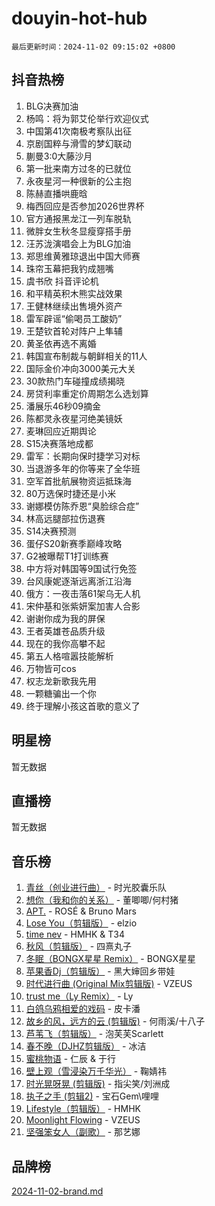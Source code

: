 # douyin-hot-hub

`最后更新时间：2024-11-02 09:15:02 +0800`

## 抖音热榜

1. BLG决赛加油
1. 杨鸣：将为郭艾伦举行欢迎仪式
1. 中国第41次南极考察队出征
1. 京剧国粹与滑雪的梦幻联动
1. 蒯曼3:0大藤沙月
1. 第一批来南方过冬的已就位
1. 永夜星河一种很新的公主抱
1. 陈赫直播哄鹿晗
1. 梅西回应是否参加2026世界杯
1. 官方通报黑龙江一列车脱轨
1. 微胖女生秋冬显瘦穿搭手册
1. 汪苏泷演唱会上为BLG加油
1. 郑思维黄雅琼退出中国大师赛
1. 珠帘玉幕把我钓成翘嘴
1. 虞书欣 抖音评论机
1. 和平精英积木熊实战效果
1. 王健林继续出售境外资产
1. 雷军辟谣“偷喝员工酸奶”
1. 王楚钦首轮对阵户上隼辅
1. 黄圣依再选不离婚
1. 韩国宣布制裁与朝鲜相关的11人
1. 国际金价冲向3000美元大关
1. 30款热门车碰撞成绩揭晓
1. 房贷利率重定价周期怎么选划算
1. 潘展乐46秒09摘金
1. 陈都灵永夜星河绝美镜妖
1. 麦琳回应近期舆论
1. S15决赛落地成都
1. 雷军：长期向保时捷学习对标
1. 当退游多年的你等来了全华班
1. 空军首批航展物资运抵珠海
1. 80万选保时捷还是小米
1. 谢娜模仿陈乔恩“臭脸综合症”
1. 林高远腿部拉伤退赛
1. S14决赛预测
1. 蛋仔S20新赛季巅峰攻略
1. G2被曝帮T1打训练赛
1. 中方将对韩国等9国试行免签
1. 台风康妮逐渐远离浙江沿海
1. 俄方：一夜击落61架乌无人机
1. 宋仲基和张紫妍案加害人合影
1. 谢谢你成为我的屏保
1. 王者英雄苍品质升级
1. 现在的我你高攀不起
1. 第五人格喧嚣技能解析
1. 万物皆可cos
1. 权志龙新歌我先用
1. 一颗糖骗出一个你
1. 终于理解小孩这首歌的意义了

## 明星榜

暂无数据

## 直播榜

暂无数据

## 音乐榜

1. [青丝（创业进行曲）](https://sf3-cdn-tos.douyinstatic.com/obj/tos-cn-ve-2774/ooYARJB5iBRNhCOkDsS3BAKW91CIMoQfwzwKLi) - 时光胶囊乐队
1. [想你（我和你的关系）](https://sf3-cdn-tos.douyinstatic.com/obj/tos-cn-ve-2774/o8QxhcOBDYYX0zqKCjFVQXZ3RBffnRBQEogitG) - 董唧唧/何村猪
1. [APT.](https://sf5-hl-cdn-tos.douyinstatic.com/obj/tos-cn-ve-2774/oUIcRnUtZBV1JgZtxIMCAiiBSVBSEEOCFfkeMQ) - ROSÉ & Bruno Mars
1. [Lose You（剪辑版）](https://sf5-hl-cdn-tos.douyinstatic.com/obj/tos-cn-ve-2774/og9yxQxAWI86iBNr9ojBFMoWTIvDZZb8HwiGY) - elzio
1. [time nev](https://sf6-cdn-tos.douyinstatic.com/obj/tos-cn-ve-2774/oc6aICzpzBCWrhCvDVi2AZmQLt0gIBxfMEfd6i) - HMHK & T34
1. [秋风（剪辑版）](https://sf3-cdn-tos.douyinstatic.com/obj/tos-cn-ve-2774/ocGaU84LfAfzMd2wbXdQFpCGhBiXg82JNMRRie) - 四熹丸子
1. [冬眠（BONGX星星 Remix）](https://sf5-hl-cdn-tos.douyinstatic.com/obj/tos-cn-ve-2774/oMCfFFoE3LwQ7agAgOIG4ieExqkeAsxNBEkLdz) - BONGX星星
1. [苹果香Dj（剪辑版）](https://sf5-hl-cdn-tos.douyinstatic.com/obj/tos-cn-ve-2774/oEeIEQbYGAOspCTRAIeYF4Ok8LgZ8NBaRe4ztR) - 黑大婶回乡带娃
1. [时代进行曲 (Original Mix剪辑版)](https://sf5-hl-cdn-tos.douyinstatic.com/obj/tos-cn-ve-2774/oYrssziLdrtiW6cKABM8n5Vfc2xwXiIBInoAkn) - VZEUS
1. [trust me（Ly Remix）](https://sf5-hl-cdn-tos.douyinstatic.com/obj/tos-cn-ve-2774/oUo1M8fz5AfmMSExABQQKFE0eCMWgsiccfqrMA) - Ly
1. [白鸽乌鸦相爱的戏码](https://sf5-hl-cdn-tos.douyinstatic.com/obj/tos-cn-ve-2774/oMVVEf6eDAOmFtNtCsEqKpIorBDM8Nkg6TZRqC) - 皮卡潘
1. [故乡的风，远方的云 (剪辑版)](https://sf5-hl-cdn-tos.douyinstatic.com/obj/tos-cn-ve-2774/ooPEdiZMrAAWisczq1WXoZYGU6GxII2UUBvYI) - 何雨溪/十八子
1. [芦苇飞（剪辑版）](https://sf3-cdn-tos.douyinstatic.com/obj/tos-cn-ve-2774/ok3IaChjEFFoK3FAMzXDEgfpeE6Al3Nv2BnfCW) - 泡芙芙Scarlett
1. [春不晚（DJHZ剪辑版）](https://sf5-hl-cdn-tos.douyinstatic.com/obj/tos-cn-ve-2774/osEZa7YZ6wNo9QDABgfGFaCQKRQTNafsBJDnKt) - 冰洁
1. [蜜桃物语](https://sf5-hl-cdn-tos.douyinstatic.com/obj/tos-cn-ve-2774/oIhOSCZtIACtYU4XQkngiW9kCBfVD1Fz9IYeqL) - 仁辰 & 于行
1. [壁上观（雪浸染万千华光）](https://sf5-hl-cdn-tos.douyinstatic.com/obj/tos-cn-ve-2774/ocIizBMxWi8vA8UdAMIYdYCjgBB5Z3WZWxrvY) - 鞠婧祎
1. [时光晃呀晃 (剪辑版)](https://sf5-hl-cdn-tos.douyinstatic.com/obj/tos-cn-ve-2774/o8ACeQem3gwI1x3GIYGAfKG0LJebKFRJDwRwyW) - 指尖笑/刘洲成
1. [执子之手 (剪辑2)](https://sf3-cdn-tos.douyinstatic.com/obj/tos-cn-ve-2774/oUoZLQjCc31XzqsBnBQUNgeKtYPBcgbFDwtfcu) - 宝石Gem\哩哩
1. [Lifestyle（剪辑版）](https://sf3-cdn-tos.douyinstatic.com/obj/tos-cn-ve-2774/owfqGgjwG3V5lCLaAIezFMeg3LtuKNBaZKgzPV) - HMHK
1. [Moonlight Flowing](https://sf5-hl-cdn-tos.douyinstatic.com/obj/tos-cn-ve-2774/oopZsCtRnQgOhEYmv9FfBBgwmeaQmWQQZED9tN) - VZEUS
1. [坚强笨女人（副歌）](https://sf3-cdn-tos.douyinstatic.com/obj/tos-cn-ve-2774/ospNInQiZvGWyBVg5zkNsAMct5uJIg1CrZiPL) - 那艺娜

## 品牌榜

[2024-11-02-brand.md](2024-11-02-brand.md)
